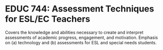 # EDUC 744: Assessment Techniques for ESL/EC Teachers

Covers the knowledge and abilities necessary to create and interpret assessments of academic progress, engagement, and motivation. Emphasis on (a) technology and (b) assessments for ESL and special needs students.